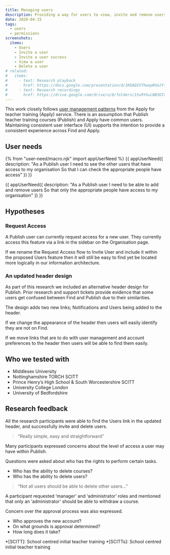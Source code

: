 ```yaml
---
title: Managing users
description: Providing a way for users to view, invite and remove users from their organisation
date: 2020-04-15
tags:
  - users
  - permissions
screenshots:
  items:
    - Users
    - Invite a user
    - Invite a user success
    - View a user
    - Delete a user
# related:
#   items:
#     - text: Research playback
#       href: https://docs.google.com/presentation/d/1Kb8QIVThwopRVoJYfM5hRiZ1ks6j1CE-lQlz4X9p_hM/edit?usp=sharing
#     - text: Research recordings
#       href: https://drive.google.com/drive/u/0/folders/1SvRYGvLBB3GTaqgRRQ_42ouavpGaADac
---
```


This work closely follows [user management patterns](/manage-teacher-training-applications/adding-users) from the Apply for teacher training (Apply) service. There is an assumption that Publish teacher training courses (Publish) and Apply have common users. Maintaining consistent user interface (UI) supports the intention to provide a consistent experience across Find and Apply.

## User needs

{% from "user-need/macro.njk" import appUserNeed %}
{{ appUserNeed({
  description: "As a Publish user
  I need to see the other users that have access to my organisation
  So that I can check the appropriate people have access"
}) }}

{{ appUserNeed({
  description: "As a Publish user
  I need to be able to add and remove users
  So that only the appropriate people have access to my organisation"
}) }}

## Hypotheses

### Request Access

A Publish user can currently request access for a new user. They currently access this feature via a link in the sidebar on the Organisation page.

If we rename the Request Access flow to Invite User and include it within the proposed Users feature then it will still be easy to find yet be located more logically in our information architecture.

### An updated header design

As part of this research we included an alternative header design for Publish. Prior research and support tickets provide evidence that some users get confused between Find and Publish due to their similarities.

The design adds two new links; Notifications and Users being added to the header.

If we change the appearance of the header then users will easily identify they are not on Find.

If we move links that are to do with user management and account preferences to the header then users will be able to find them easily.

## Who we tested with

- Middlesex University
- Nottinghamshire TORCH SCITT
- Prince Henry’s High School & South Worcestershire SCITT
- University College London
- University of Bedfordshire

## Research feedback

All the research participants were able to find the Users link in the updated header, and successfully invite and delete users.

> “Really simple, easy and straightforward”

Many participants expressed concerns about the level of access a user may have within Publish.

Questions were asked about who has the rights to perform certain tasks.

- Who has the ability to delete courses?
- Who has the ability to delete users?

> “Not all users should be able to delete other users…”

A participant requested ‘manager’ and ‘administrator’ roles and mentioned that only an ‘administrator’ should be able to withdraw a course.

Concern over the approval process was also expressed.

- Who approves the new account?
- On what grounds is approval determined?
- How long does it take?

*[SCITT]: School centred initial teacher training
*[SCITTs]: School centred initial teacher training
